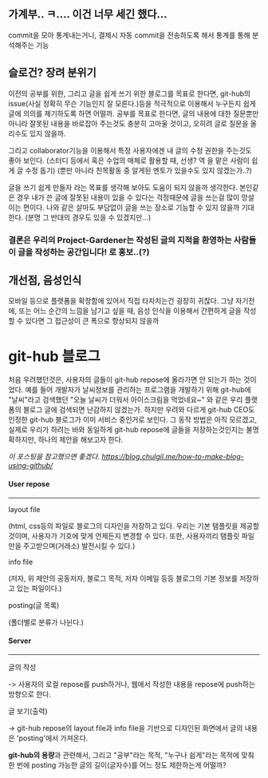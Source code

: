 ## 가계부.. ㅋ.... 이건 너무 세긴 했다...
commit을 모아 통계내는거니, 결제시 자동 commit을 전송하도록 해서 통계를 통해 분석해주는 기능

## 슬로건? 장려 분위기
이전의 공부를 위한, 그리고 글을 쉽게 쓰기 위한 블로그를 목표로 한다면, git-hub의 issue(사실 정확히 무슨 기능인지 잘 모른다.)등을 적극적으로 이용해서
누구든지 쉽게 글에 의의를 제기하도록 하면 어떨까. 공부를 목표로 한다면, 글의 내용에 대한 질문뿐만 아니라 잘못된 내용을 바로잡아 주는것도 충분히 고마울
것이고, 오히려 글로 질문을 올리수도 있지 않을까.

그리고 collaborator기능을 이용해서 특정 사용자에겐 내 글의 수정 권한을 주는것도 좋아 보인다. (스터디 등에서 혹은 수업의 매체로 활용할 때, 선생? 역
을 맡은 사람이 쉽게 글 수정 돕기) (뿐만 아니라 친목활동 중 알게된 멘토가 있을수도 있지 않겠는가..?)

글을 쓰기 쉽게 만들자 라는 목표를 생각해 보아도 도움이 되지 않을까 생각한다. 본인같은 경우 내가 쓴 글에 잘못된 내용이 있을 수 있다는 걱정때문에
글을 쓰는걸 많이 망설이는 편이다. 나와 같은 살마도 부담없이 글을 쓰는 장소로 기능할 수 있지 않을까 기대한다. (분명 그 반대의 경우도 있을 수 있겠지만...)

### 결론은 우리의 Project-Gardener는 작성된 글의 지적을 환영하는 사람들이 글을 작성하는 공간입니다! 로 홍보..(?)

## 개선점, 음성인식
모바일 등으로 플랫폼을 확장함에 있어서 직접 타자치는건 굉장히 귀찮다. 그냥 자기전에, 또는 어느 순간의 느낌을 남기고 싶을 때, 음성 인식을 이용해서
간편하게 글을 작성할 수 있다면 그 접근성이 큰 폭으로 향상되지 않을까


# git-hub 블로그
처음 우려했던것은, 사용자의 글들이 git-hub repose에 올라가면 안 되는가 하는 것이었다. 예를 들어 개발자가 날씨정보를 관리하는 프로그램을 개발하기 위해 git-hub에 "날씨"라고 검색했던 "오늘 날씨가 더워서 아이스크림을 먹었네요~" 와 같은 우리 플랫폼의 블로그 글에 검색되면 난감하지 않겠는가.
하지만 우려와 다르게 git-hub CEO도 인정한 git-hub 블로그가 이미 서비스 중인거로 보인다. 그 동작 방법은 아직 모르겠고, 실제로 우리가 하려는 바와 동일하게 git-hub repose에 글들을 저장하는것인지는 불명확하지만, 하나의 제안을 해보고자 한다.

*이 포스팅을 참고했으면 좋겠다. https://blog.chulgil.me/how-to-make-blog-using-github/*

#### **User repose**
------------------------------
layout file

(html, css등의 파일로 블로그의 디자인을 저장하고 있다.
우리는 기본 탬플릿을 제공할 것이며, 사용자가 기호에 맞게 언제든지 변경할 수 있다.
또한, 사용자끼리 탬플릿 파일만을 주고받으며(거래소) 발전시킬 수 있다.)

info file

(저자, 위 제안의 공동저자, 블로그 목적, 저자 이메일 등등
블로그의 기본 정보를 저장하고 있는 파일이다.)

posting(글 목록)

(폴더별로 분류가 나뉜다.)

#### **Server**
---------------------------------
글의 작성

-> 사용자의 로컬 repose를 push하거나,
웹에서 작성한 내용을 repose에 push하는 방향으로 한다.

글 보기(출력)

-> git-hub repose의 layout file과 info file을 기반으로 디자인된 화면에서
글의 내용은 'posting'에서 가져온다.

**git-hub의 용량**과 관련해서, 그리고 "공부"라는 목적, "누구나 쉽게"라는 목적에 맞춰
한 번에 posting 가능한 글의 길이(글자수)를 어느 정도 제한하는게 어떨까?
